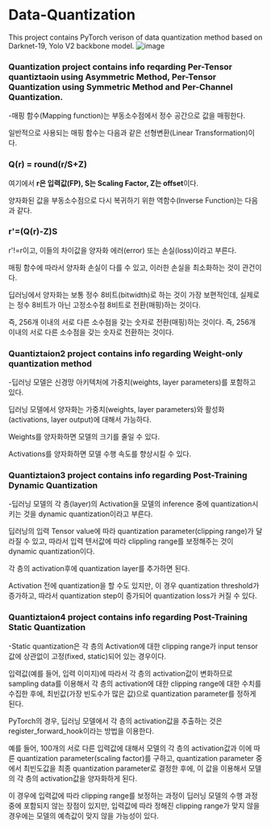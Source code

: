 # Data-Quantization

This project contains PyTorch verison of data quantization method based on Darknet-19, Yolo V2 backbone model.
![image](https://github.com/dylee0907/Data-Quantization/assets/79738681/afafcb0e-2418-474d-820d-b72208726b48)

### **Quantization** project contains info reqarding Per-Tensor quantiztaoin using Asymmetric Method, Per-Tensor Quantization using Symmetric Method and Per-Channel Quantization.
-매핑 함수(Mapping function)는 부동소수점에서 정수 공간으로 값을 매핑한다. 

일반적으로 사용되는 매핑 함수는 다음과 같은 선형변환(Linear Transformation)이다.

### **Q(r) = round(r/S+Z)**

여기에서 **r은 입력값(FP), S는 Scaling Factor, Z는 offset**이다.

양자화된 값을 부동소수점으로 다시 복귀하기 위한 역함수(Inverse Function)는 다음과 같다.

### **r'=(Q(r)-Z)S**

r'!=r이고, 이들의 차이값을 양자화 에러(error) 또는 손실(loss)이라고 부른다. 

매핑 함수에 따라서 양자화 손실이 다를 수 있고, 이러한 손실을 최소화하는 것이 관건이다. 

딥러닝에서 양자화는 보통 정수 8비트(bitwidth)로 하는 것이 가장 보편적인데, 실제로는 정수 8비트가 아닌 고정소수점 8비트로 전환(매핑)하는 것이다. 

즉, 256개 이내의 서로 다른 소수점을 갖는 숫자로 전환(매핑)하는 것이다. 즉, 256개 이내의 서로 다른 소수점을 갖는 숫자로 전환하는 것이다.


### **Quantiztaion2** project contains info regarding Weight-only quantization method
-딥러닝 모델은 신경망 아키텍처에 가중치(weights, layer parameters)를 포함하고 있다.

딥러닝 모델에서 양자화는 가중치(weights, layer parameters)와 활성화(activations, layer output)에 대해서 가능하다.

Weights를 양자화하면 모델의 크기를 줄일 수 있다.

Activations를 양자화하면 모델 수행 속도를 향상시킬 수 있다.


### **Quantiztaion3** project contains info regarding Post-Training Dynamic Quantization
-딥러닝 모델의 각 층(layer)의 Activation을 모델의 inference 중에 quantization시키는 것을 dynamic quantization이라고 부른다.

딥러닝의 입력 Tensor value에 따라 quantization parameter(clipping range)가 달라질 수 있고, 따라서 입력 텐서값에 따라 clippling range를 보정해주는 것이 dynamic quantization이다.

각 층의 activation후에 quantization layer를 추가하면 된다.

Activation 전에 quantization을 할 수도 있지만, 이 경우 quantization threshold가 증가하고, 따라서 quantization step이 증가되어 quantization loss가 커질 수 있다.


### **Quantiztaion4** project contains info regarding Post-Training Static Quantization
-Static quantization은 각 층의 Activation에 대한 clipping range가 input tensor값에 상관없이 고정(fixed, static)되어 있는 경우이다.

입력값(예를 들어, 입력 이미지)에 따라서 각 층의 activation값이 변화하므로 sampling data를 이용해서 각 층의 activation에 대한 clipping range에 대한 수치를 수집한 후에, 최빈값(가장 빈도수가 많은 값)으로 quantization parameter를 정하게 된다.

PyTorch의 경우, 딥러닝 모델에서 각 층의 activation값을 추출하는 것은 register_forward_hook이라는 방법을 이용한다.

예를 들어, 100개의 서로 다른 입력값에 대해서 모델의 각 층의 activation값과 이에 따른 quantization parameter(scaling factor)를 구하고, quantization parameter 중에서 최빈도값을 최종 quantization parameter로 결정한 후에, 이 값을 이용해서 모델의 각 층의 activation값을 양자화하게 된다.

이 경우에 입력값에 따라 clipping range를 보정하는 과정이 딥러닝 모델의 수행 과정 중에 포함되지 않는 장점이 있지만, 입력값에 따라 정해진 clipping range가 맞지 않을 경우에는 모델의 예측값이 맞지 않을 가능성이 있다.

